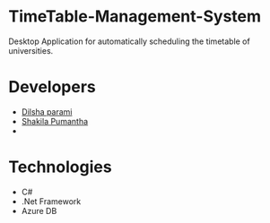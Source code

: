 # TimeTable-Management-System
Desktop Application for automatically scheduling the timetable of universities.

# Developers

  - [Dilsha parami](https://github.com/dilza123)
  - [Shakila Pumantha](https://github.com/shakila840/shakila840/pulls)
  - [](https://github.com/)
  
# Technologies
  * C#
  * .Net Framework
  * Azure DB
